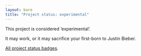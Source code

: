 ```yaml
---
layout: bare
title: "Project status: experimental"
---
```


This project is considered ‘experimental’.

It may work, or it may sacrifice your first-born to Justin Bieber.

[All project status badges][status].

[status]: https://arp242.net/weblog/project-status-badges.html
